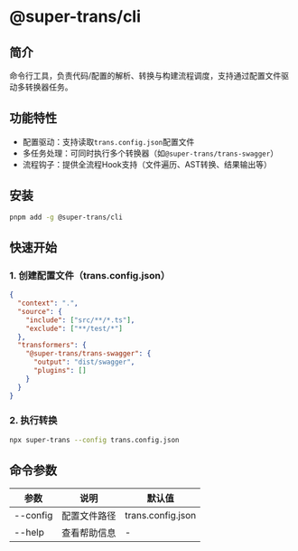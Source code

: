 # @super-trans/cli

## 简介
命令行工具，负责代码/配置的解析、转换与构建流程调度，支持通过配置文件驱动多转换器任务。

## 功能特性
- 配置驱动：支持读取`trans.config.json`配置文件
- 多任务处理：可同时执行多个转换器（如`@super-trans/trans-swagger`）
- 流程钩子：提供全流程Hook支持（文件遍历、AST转换、结果输出等）

## 安装
```bash
pnpm add -g @super-trans/cli
```

## 快速开始
### 1. 创建配置文件（trans.config.json）
```json
{
  "context": ".",
  "source": {
    "include": ["src/**/*.ts"],
    "exclude": ["**/test/*"]
  },
  "transformers": {
    "@super-trans/trans-swagger": {
      "output": "dist/swagger",
      "plugins": []
    }
  }
}
```

### 2. 执行转换
```bash
npx super-trans --config trans.config.json
```

## 命令参数
| 参数       | 说明                  | 默认值             |
|------------|-----------------------|--------------------|
| --config   | 配置文件路径          | trans.config.json  |
| --help     | 查看帮助信息          | -                  |